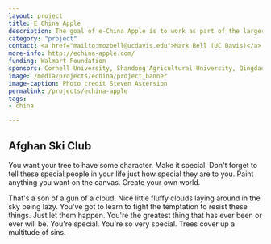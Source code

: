 ```yaml
---
layout: project
title: E China Apple
description: The goal of e-China Apple is to work as part of the larger Cornell-managed "China Apple" project to help increase incomes of poor farmers in China (especially women farmers) while producing safer apples for the millions of consumers in China and around the world.
category: "project"
contact: <a href="mailto:mozbell@ucdavis.edu">Mark Bell (UC Davis)</a>
more-info: http://echina-apple.com/
funding: Walmart Foundation
sponsors: Cornell University, Shandong Agricultural University, Qingdao Agricultural University, and Shandong Extension Division of Fruits and Teas, Northwest Agriculture & Forestry University and Shaanxi Fruit Bureau
image: /media/projects/echina/project_banner
image-caption: Photo credit Steven Ascersion
permalink: /projects/echina-apple
tags:
- china

---
```


<h2>Afghan Ski Club</h2>

You want your tree to have some character. Make it special. Don't forget to tell these special people in your life just how special they are to you. Paint anything you want on the canvas. Create your own world.

That's a son of a gun of a cloud. Nice little fluffy clouds laying around in the sky being lazy. You've got to learn to fight the temptation to resist these things. Just let them happen. You're the greatest thing that has ever been or ever will be. You're special. You're so very special. Trees cover up a multitude of sins.
